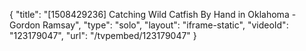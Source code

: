 {
    "title": "[1508429236] Catching Wild Catfish By Hand in Oklahoma - Gordon Ramsay",
    "type": "solo",
    "layout": "iframe-static",
    "videoId": "123179047",
    "url": "\/tvpembed\/123179047"
}